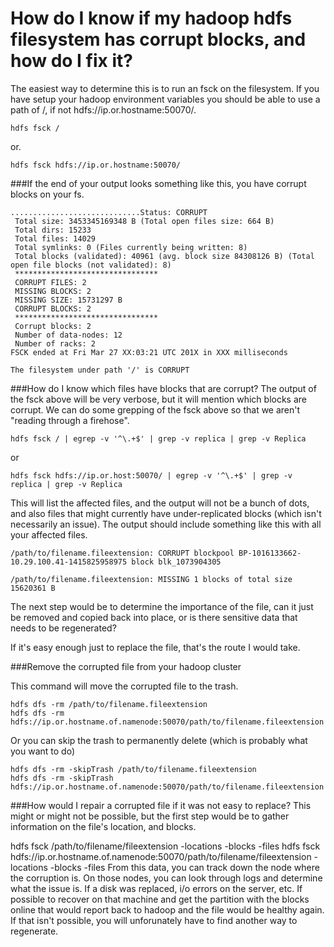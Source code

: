 # How do I know if my hadoop hdfs filesystem has corrupt blocks, and how do I fix it?

The easiest way to determine this is to run an fsck on the filesystem. If you have setup your hadoop environment variables you should be able to use a path of /, if not hdfs://ip.or.hostname:50070/.
```
hdfs fsck /
```
or.
```
hdfs fsck hdfs://ip.or.hostname:50070/
```

###If the end of your output looks something like this, you have corrupt blocks on your fs.

```
.............................Status: CORRUPT
 Total size: 3453345169348 B (Total open files size: 664 B)
 Total dirs: 15233
 Total files: 14029
 Total symlinks: 0 (Files currently being written: 8)
 Total blocks (validated): 40961 (avg. block size 84308126 B) (Total open file blocks (not validated): 8)
 ********************************
 CORRUPT FILES: 2
 MISSING BLOCKS: 2
 MISSING SIZE: 15731297 B
 CORRUPT BLOCKS: 2
 ********************************
 Corrupt blocks: 2
 Number of data-nodes: 12
 Number of racks: 2
FSCK ended at Fri Mar 27 XX:03:21 UTC 201X in XXX milliseconds

The filesystem under path '/' is CORRUPT
```

###How do I know which files have blocks that are corrupt?
The output of the fsck above will be very verbose, but it will mention which blocks are corrupt. We can do some grepping of the fsck above so that we aren't "reading through a firehose".
```
hdfs fsck / | egrep -v '^\.+$' | grep -v replica | grep -v Replica
```
or
```
hdfs fsck hdfs://ip.or.host:50070/ | egrep -v '^\.+$' | grep -v replica | grep -v Replica
```

This will list the affected files, and the output will not be a bunch of dots, and also files that might currently have under-replicated blocks (which isn't necessarily an issue). The output should include something like this with all your affected files.
```
/path/to/filename.fileextension: CORRUPT blockpool BP-1016133662-10.29.100.41-1415825958975 block blk_1073904305

/path/to/filename.fileextension: MISSING 1 blocks of total size 15620361 B
```

The next step would be to determine the importance of the file, can it just be removed and copied back into place, or is there sensitive data that needs to be regenerated?

If it's easy enough just to replace the file, that's the route I would take.

###Remove the corrupted file from your hadoop cluster

This command will move the corrupted file to the trash.
```
hdfs dfs -rm /path/to/filename.fileextension
hdfs dfs -rm hdfs://ip.or.hostname.of.namenode:50070/path/to/filename.fileextension
```

Or you can skip the trash to permanently delete (which is probably what you want to do)
```
hdfs dfs -rm -skipTrash /path/to/filename.fileextension
hdfs dfs -rm -skipTrash hdfs://ip.or.hostname.of.namenode:50070/path/to/filename.fileextension
```

###How would I repair a corrupted file if it was not easy to replace?
This might or might not be possible, but the first step would be to gather information on the file's location, and blocks.

hdfs fsck /path/to/filename/fileextension -locations -blocks -files
hdfs fsck hdfs://ip.or.hostname.of.namenode:50070/path/to/filename/fileextension -locations -blocks -files
From this data, you can track down the node where the corruption is. On those nodes, you can look through logs and determine what the issue is. If a disk was replaced, i/o errors on the server, etc. If possible to recover on that machine and get the partition with the blocks online that would report back to hadoop and the file would be healthy again. If that isn't possible, you will unforunately have to find another way to regenerate.